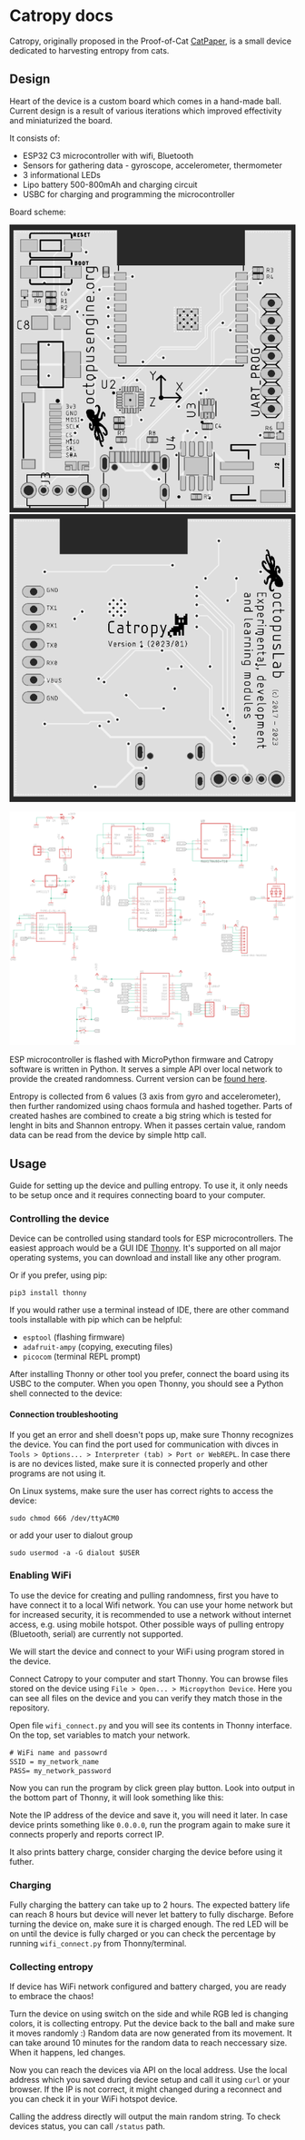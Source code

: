 # Catropy docs

Catropy, originally proposed in the Proof-of-Cat [CatPaper](./proofofcat.pdf), is a small device dedicated to harvesting entropy from cats. 

## Design 

Heart of the device is a custom board which comes in a hand-made ball. Current design is a result of various iterations which improved effectivity and miniaturized the board. 

It consists of:

- ESP32 C3 microcontroller with wifi, Bluetooth
- Sensors for gathering data - gyroscope, accelerometer, thermometer
- 3 informational LEDs
- Lipo battery 500-800mAh and charging circuit 
- USBC for charging and programming the microcontroller 

Board scheme:

![image](./src/assets/catropy_front.png) ![image](./src/assets/catropy_back.png) 

![image](./src/assets/catropy_scheme.png)


ESP microcontroller is flashed with MicroPython firmware and Catropy software is written in Python. It serves a simple API over local network to provide the created randomness. Current version can be [found here](https://github.com/taxmeifyoucan/proof-of-cat/tree/master/esp). 

Entropy is collected from 6 values (3 axis from gyro and accelerometer), then further randomized using chaos formula and hashed together. Parts of created hashes are combined to create a big string which is tested for lenght in bits and Shannon entropy. When it passes certain value, random data can be read from the device by simple http call. 

## Usage 

Guide for setting up the device and pulling entropy. To use it, it only needs to be setup once and it requires connecting board to your computer. 

### Controlling the device 

Device can be controlled using standard tools for ESP microcontrollers. The easiest approach would be a GUI IDE [Thonny](https://thonny.org). It's supported on all major operating systems, you can download and install like any other program. 

Or if you prefer, using pip:
```
pip3 install thonny
```

If you would rather use a terminal instead of IDE, there are other command tools installable with pip which can be helpful:

- `esptool` (flashing firmware)
- `adafruit-ampy` (copying, executing files)
- `picocom` (terminal REPL prompt)

After installing Thonny or other tool you prefer, connect the board using its USBC to the computer. When you open Thonny, you should see a Python shell connected to the device: 


#### Connection troubleshooting 

If you get an error and shell doesn't pops up, make sure Thonny recognizes the device. You can find the port used for communication with divces in `Tools > Options... > Interpreter (tab) > Port or WebREPL`. In case there is are no devices listed, make sure it is connected properly and other programs are not using it.

On Linux systems, make sure the user has correct rights to access the device: 
```
sudo chmod 666 /dev/ttyACM0  
```
or add your user to dialout group
```
sudo usermod -a -G dialout $USER
```

### Enabling WiFi

To use the device for creating and pulling randomness, first you have to have connect it to a local Wifi network. You can use your home network but for increased security, it is recommended to use a network without internet access, e.g. using mobile hotspot.  Other possible ways of pulling entropy (Bluetooth, serial) are currently not supported. 

We will start the device and connect to your WiFi using program stored in the device. 

Connect Catropy to your computer and start Thonny. You can browse files stored on the device using `File > Open... > Micropython Device`. Here you can see all files on the device and you can verify they match those in the repository. 

Open file `wifi_connect.py` and you will see its contents in Thonny interface. On the top, set variables to match your network. 

```
# WiFi name and passowrd
SSID = my_network_name
PASS= my_network_password
```

Now you can run the program by click green play button. Look into output in the bottom part of Thonny, it will look something like this: 

Note the IP address of the device and save it, you will need it later. In case device prints something like `0.0.0.0`, run the program again to make sure it connects properly and reports correct IP.  

It also prints battery charge, consider charging the device before using it futher. 


### Charging

Fully charging the battery can take up to 2 hours. The expected battery life can reach 8 hours but device will never let battery to fully discharge. Before turning the device on, make sure it is charged enough. The red LED will be on until the device is fully charged or you can check the percentage by running `wifi_connect.py` from Thonny/terminal. 

### Collecting entropy

If device has WiFi network configured and battery charged, you are ready to embrace the chaos! 

Turn the device on using switch on the side and while RGB led is changing colors, it is collecting entropy. Put the device back to the ball and make sure it moves randomly :)  Random data are now generated from its movement. It can take around 10 minutes for the random data to reach neccessary size. When it happens, led changes. 

Now you can reach the devices via API on the local address. Use the local address which you saved during device setup and call it using `curl` or your browser. If the IP is not correct, it might changed during a reconnect and you can check it in your WiFi hotspot device. 

Calling the address directly will output the main random string. To check devices status, you can call `/status` path. 


